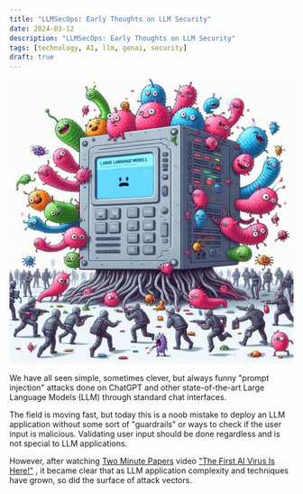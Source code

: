 ```yaml
---
title: "LLMSecOps: Early Thoughts on LLM Security"
date: 2024-03-12
description: "LLMSecOps: Early Thoughts on LLM Security"
tags: [technology, AI, llm, genai, security]
draft: true
---
```


![LLM Viruses](./imgs/llm-viruses.jpg)

We have all seen simple, sometimes clever, but always funny "prompt injection" attacks done on ChatGPT and other state-of-the-art Large Language Models (LLM) through standard chat interfaces.

The field is moving fast, but today this is a noob mistake to deploy an LLM application without some sort of "guardrails" or ways to check if the user input is malicious. Validating user input should be done regardless and is not special to LLM applications.

However, after watching [Two Minute Papers](https://www.youtube.com/channel/UCbfYPyITQ-7l4upoX8nvctg) video ["The First AI Virus Is Here!"](https://youtu.be/4NZc0rH9gco) , it became clear that as LLM application complexity and techniques have grown, so did the surface of attack vectors.

